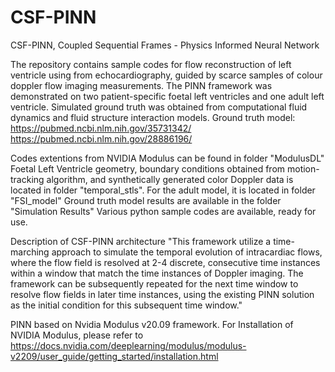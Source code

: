 # CSF-PINN
CSF-PINN, Coupled Sequential Frames - Physics Informed Neural Network

The repository contains sample codes for flow reconstruction of left ventricle using from echocardiography, guided by scarce samples of colour doppler flow imaging measurements. The PINN framework was demonstrated on two patient-specific foetal left ventricles and one adult left ventricle. Simulated ground truth was obtained from computational fluid dynamics and fluid structure interaction models. 
Ground truth model:
https://pubmed.ncbi.nlm.nih.gov/35731342/
https://pubmed.ncbi.nlm.nih.gov/28886196/

Codes extentions from NVIDIA Modulus can be found in folder "ModulusDL"
Foetal Left Ventricle geometry, boundary conditions obtained from motion-tracking algorithm, and synthetically generated color Doppler data is located in folder "temporal_stls". For the adult model, it is located in folder "FSI_model"
Ground truth model results are available in the folder "Simulation Results"
Various python sample codes are available, ready for use.

Description of CSF-PINN architecture
"This framework utilize a time-marching approach to simulate the temporal evolution of intracardiac flows, where the flow field is resolved at 2-4 discrete, consecutive time instances within a window that match the time instances of Doppler imaging. The framework can be subsequently repeated for the next time window to resolve flow fields in later time instances, using the existing PINN solution as the initial condition for this subsequent time window."

PINN based on Nvidia Modulus v20.09 framework. For Installation of NVIDIA Modulus, please refer to https://docs.nvidia.com/deeplearning/modulus/modulus-v2209/user_guide/getting_started/installation.html 


